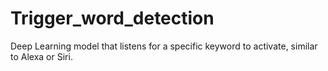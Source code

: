 # Trigger_word_detection
Deep Learning model that listens for a specific keyword to activate, similar to Alexa or Siri.
